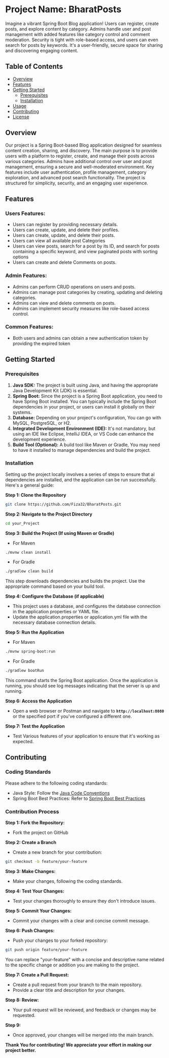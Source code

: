# Project Name: BharatPosts

Imagine a vibrant Spring Boot Blog application! Users can register, create posts, and explore content by category. Admins handle user and post management with added features like category control and comment moderation. Security is tight with role-based access, and users can even search for posts by keywords. It's a user-friendly, secure space for sharing and discovering engaging content.

## Table of Contents

- [Overview](#overview)
- [Features](#features)
- [Getting Started](#getting-started)
  - [Prerequisites](#prerequisites)
  - [Installation](#installation)
- [Usage](#usage)
- [Contributing](#contributing)
- [License](#license)

## Overview

Our project is a Spring Boot-based Blog application designed for seamless content creation, sharing, and discovery. 
The main purpose is to provide users with a platform to register, create, and manage their posts across various categories. 
Admins have additional control over user and post management, ensuring a secure and well-moderated environment. 
Key features include user authentication, profile management, category exploration, and advanced post search functionality. 
The project is structured for simplicity, security, and an engaging user experience.

## Features

### Users Features:

- Users can register by providing necessary details.
- Users can create, update, and delete their profiles.
- Users can create, update, and delete their posts.
- Users can view  all available post Categories
- Users can view posts, search for a post by its ID, and search for posts containing a specific keyword, and view paginated posts with sorting options
- Users can create and delete Comments on posts.

### Admin Features:
- Admins can perform CRUD operations on users and posts.
- Admins can manage post categories by creating, updating and deleting categories.
- Admins can view and delete comments on posts.
- Admins can implement security measures like role-based access control.

### Common Features:
- Both users and admins can obtain a new authentication token by providing the expired token

## Getting Started

### Prerequisites

1. **Java SDK:** The project is built using Java, and having the appropriate Java Development Kit (JDK) is essential.
2. **Spring Boot:** Since the project is a Spring Boot application, you need to have Spring Boot installed. You can typically include the Spring Boot dependencies in your project, or users can install it globally on their systems.
3. **Database:** Depending on your project's configuration, You can go with MySQL, PostgreSQL, or H2.
4. **Integrated Development Environment (IDE):** It's not mandatory, but using an IDE like Eclipse, IntelliJ IDEA, or VS Code can enhance the development experience.
5. **Build Tool (Optional):** A build tool like Maven or Gradle, You may need to have it installed to manage dependencies  and build the project.

### Installation

Setting up the project locally involves a series of steps to ensure that al dependencies are installed, and the application can be run successfully.
Here's a general guide:

**Step 1: Clone the Repository**
```bash
git clone https://github.com/Fiza32/BharatPosts.git
```
**Step 2: Navigate to the Project Directory**
```bash
cd your_Project
```

**Step 3: Build the Project (If using Maven or Gradle)**
- For Maven
```bash
./mvnw clean install
```
- For Gradle
```bash
./gradlew clean build
```
This step downloads dependencies and builds the project. Use the appropriate command based on your build tool.

**Step 4: Configure the Database (if applicable)**
- This project uses a database, and configures the database connection in the application properties or YAML file. 
- Update the application.properties or application.yml file with the necessary database connection details.

**Step 5: Run the Application**
- For Maven
```bash
./mvnw spring-boot:run
```

- For Gradle
```bash
./gradlew bootRun
```

This command starts the Spring Boot application. Once the application is running, you should see log messages indicating that the server is up and running.

**Step 6: Access the Application**
- Open a web browser or Postman and navigate to **`http://localhost:8080`** or the specified port if you've configured a different one.

**Step 7: Test the Application**
- Test Various features of your application to ensure that it's working as expected.

## Contributing

### Coding Standards
Please adhere to the following coding standards:
- Java Style: Follow the [Java Code Conventions](https://www.oracle.com/java/technologies/javase/codeconventions-contents.html)
- Spring Boot Best Practices: Refer to [Spring Boot Best Practices](https://docs.spring.io/spring-boot/docs/current/reference/html/spring-boot-features.html#boot-features-developing-web-applications)

### Contribution Process
**Step 1: Fork the Repository:**
- Fork the project on GitHub

**Step 2: Create a Branch**
- Create a new branch for your contribution:
```bash
git checkout -b feature/your-feature
```

**Step 3: Make Changes:**
- Make your changes, following the coding standards.

**Step 4: Test Your Changes:**
- Test your changes thoroughly to ensure they don't introduce issues.

**Step 5: Commit Your Changes:**
- Commit your changes with a clear and concise commit message.

**Step 6: Push Changes:**
- Push your changes to your forked repository:
```bash
git push origin feature/your-feature
```

You can replace "your-feature" with a concise and descriptive name related to the specific change or addition you are making to the project.

**Step 7: Create a Pull Request:**
- Create a pull request from your branch to the main repository.
- Provide a clear title and description for your changes.

**Step 8: Review:**
- Your pull request will be reviewed, and feedback or changes may be requested.

**Step 9:**
- Once approved, your changes will be merged into the main branch.

**Thank You for contributing! We appreciate your effort in making our project better.**




